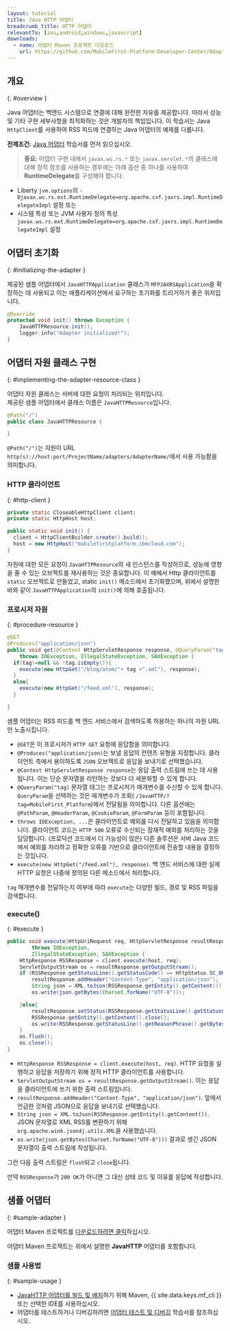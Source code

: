 ```yaml
---
layout: tutorial
title: Java HTTP 어댑터
breadcrumb_title: HTTP 어댑터
relevantTo: [ios,android,windows,javascript]
downloads:
  - name: 어댑터 Maven 프로젝트 다운로드
    url: https://github.com/MobileFirst-Platform-Developer-Center/Adapters/tree/release80
---
```

<!-- NLS_CHARSET=UTF-8 -->
## 개요
{: #overview }

Java 어댑터는 백엔드 시스템으로 연결에 대해 완전한 자유를 제공합니다. 따라서 성능 및 기타 구현 세부사항을 최적화하는 것은 개발자의 책임입니다. 이 학습서는 Java `HttpClient`를 사용하여 RSS 피드에 연결하는 Java 어댑터의 예제를 다룹니다.

**전제조건:** [Java 어댑터](../) 학습서를 먼저 읽으십시오. 

>**중요:** 어댑터 구현 내에서 `javax.ws.rs.*` 또는 `javax.servlet.*`의 클래스에 대해 정적 참조를 사용하는 경우에는 아래 옵션 중 하나를 사용하여 **RuntimeDelegate**를 구성해야 합니다.
*	Liberty `jvm.options`의 `-Djavax.ws.rs.ext.RuntimeDelegate=org.apache.cxf.jaxrs.impl.RuntimeDelegateImpl` 설정
또는
*	시스템 특성 또는 JVM 사용자 정의 특성 `javax.ws.rs.ext.RuntimeDelegate=org.apache.cxf.jaxrs.impl.RuntimeDelegateImpl` 설정

## 어댑터 초기화
{: #initializing-the-adapter }

제공된 샘플 어댑터에서 `JavaHTTPApplication` 클래스가 `MFPJAXRSApplication`을 확장하는 데 사용되고 이는 애플리케이션에서 요구하는 초기화를 트리거하기 좋은 위치입니다. 

```java
@Override
protected void init() throws Exception {
    JavaHTTPResource.init();
    logger.info("Adapter initialized!");
}
```

## 어댑터 자원 클래스 구현
{: #implementing-the-adapter-resource-class }

어댑터 자원 클래스는 서버에 대한 요청이 처리되는 위치입니다.   
제공된 샘플 어댑터에서 클래스 이름은 `JavaHTTPResource`입니다.

```java
@Path("/")
public class JavaHTTPResource {

}
```

`@Path("/")`는 자원이 URL `http(s)://host:port/ProjectName/adapters/AdapterName/`에서 사용 가능함을 의미합니다. 

### HTTP 클라이언트
{: #http-client }

```java
private static CloseableHttpClient client;
private static HttpHost host;

public static void init() {
  client = HttpClientBuilder.create().build();
  host = new HttpHost("mobilefirstplatform.ibmcloud.com");
}
```

자원에 대한 모든 요청이 `JavaHTTPResource`의 새 인스턴스를 작성하므로,
성능에 영향을 줄 수 있는 오브젝트를 재사용하는 것은 중요합니다. 이 예에서 Http 클라이언트를 `static` 오브젝트로 만들었고, static `init()`
메소드에서 초기화했으며, 위에서 설명한 바와 같이 `JavaHTTPApplication`의 `init()`에
의해 호출됩니다. 

### 프로시저 자원
{: #procedure-resource }

```java
@GET
@Produces("application/json")
public void get(@Context HttpServletResponse response, @QueryParam("tag") String tag)
    throws IOException, IllegalStateException, SAXException {
  if(tag!=null && !tag.isEmpty()){
    execute(new HttpGet("/blog/atom/"+ tag +".xml"), response);
  }
  else{
    execute(new HttpGet("/feed.xml"), response);
  }

}
```

샘플 어댑터는 RSS 피드를 백 엔드 서비스에서 검색하도록 허용하는 하나의 자원 URL만 노출시킵니다. 

* `@GET`은 이 프로시저가 `HTTP GET` 요청에 응답함을 의미합니다. 
* `@Produces("application/json)`는 보낼 응답의 컨텐츠 유형을 지정합니다. 클라이언트 측에서 용이하도록 `JSON` 오브젝트로 응답을 보내기로 선택했습니다. 
* `@Context HttpServletResponse response`는 응답 출력 스트림에 쓰는 데 사용됩니다. 이는 단순 문자열을 리턴하는 것보다 더 세분화할 수 있게 합니다. 
* `@QueryParam("tag)` 문자열 태그는 프로시저가 매개변수를 수신할 수 있게 합니다. `QueryParam`을 선택하는 것은 매개변수가 조회( `/JavaHTTP/?tag=MobileFirst_Platform`)에서 전달됨을 의미합니다. 다른 옵션에는 `@PathParam`, `@HeaderParam`,
`@CookieParam`, `@FormParam` 등이 포함됩니다. 
* `throws IOException, ...`은 클라이언트로 예외를 다시 전달하고 있음을 의미합니다. 클라이언트 코드는 `HTTP 500` 오류로 수신되는 잠재적 예외를 처리하는 것을 담당합니다. (프로덕션 코드에서 더 가능성이 많은) 다른 솔루션은 서버 Java 코드에서 예외를 처리하고 정확한 오류를 기반으로 클라이언트에 전송할 내용을 결정하는 것입니다. 
* `execute(new HttpGet("/feed.xml"), response)`. 백 엔드 서비스에 대한 실제 HTTP 요청은 나중에 정의된 다른 메소드에서 처리합니다.

`tag` 매개변수를 전달하는지 여부에 따라 `execute`는 다양한 빌드, 경로 및 RSS 파일을 검색합니다.

### execute()
{: #execute }

```java
public void execute(HttpUriRequest req, HttpServletResponse resultResponse)
        throws IOException,
        IllegalStateException, SAXException {
    HttpResponse RSSResponse = client.execute(host, req);
    ServletOutputStream os = resultResponse.getOutputStream();
    if (RSSResponse.getStatusLine().getStatusCode() == HttpStatus.SC_OK){  
        resultResponse.addHeader("Content-Type", "application/json");
        String json = XML.toJson(RSSResponse.getEntity().getContent());
        os.write(json.getBytes(Charset.forName("UTF-8")));

    }else{
        resultResponse.setStatus(RSSResponse.getStatusLine().getStatusCode());
        RSSResponse.getEntity().getContent().close();
        os.write(RSSResponse.getStatusLine().getReasonPhrase().getBytes());
    }
    os.flush();
    os.close();
}
```

* `HttpResponse RSSResponse = client.execute(host, req)`. HTTP 요청을 실행하고 응답을 저장하기 위해 정적 HTTP 클라이언트를 사용합니다. 
* `ServletOutputStream os = resultResponse.getOutputStream()`. 이는 응답을 클라이언트에 쓰기 위한 출력 스트림입니다. 
* `resultResponse.addHeader("Content-Type", "application/json")`. 앞에서 언급한 것처럼 JSON으로 응답을 보내기로 선택했습니다. 
* `String json = XML.toJson(RSSResponse.getEntity().getContent())`. JSON 문자열로 XML RSS를 변환하기 위해 `org.apache.wink.json4j.utils.XML`을 사용했습니다. 
* `os.write(json.getBytes(Charset.forName("UTF-8")))` 결과로 생긴 JSON 문자열이 출력 스트림에 작성됩니다. 

그런 다음 출력 스트림은 `flush`되고 `close`됩니다.

만약 `RSSResponse`가 `200 OK`가 아니면 그 대신 상태 코드 및 이유를 응답에 작성합니다.

## 샘플 어댑터
{: #sample-adapter }

어댑터 Maven 프로젝트를 [다운로드하려면 클릭](https://github.com/MobileFirst-Platform-Developer-Center/Adapters/tree/release80)하십시오. 

어댑터 Maven 프로젝트는 위에서 설명한 **JavaHTTP** 어댑터를 포함합니다. 

### 샘플 사용법
{: #sample-usage }

* [JavaHTTP 어댑터를 빌드 및 배치](../../creating-adapters/)하기 위해 Maven, {{ site.data.keys.mf_cli }} 또는 선택한 IDE를 사용하십시오. 
* 어댑터를 테스트하거나 디버깅하려면 [어댑터 테스트 및 디버깅](../../testing-and-debugging-adapters) 학습서를 참조하십시오. 
